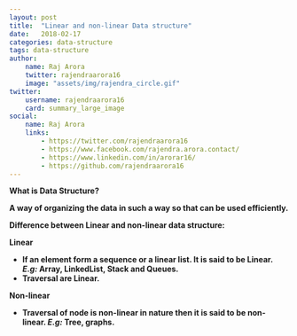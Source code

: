 ```yaml
---
layout: post
title:  "Linear and non-linear Data structure"
date:   2018-02-17
categories: data-structure
tags: data-structure
author: 
    name: Raj Arora
    twitter: rajendraarora16
    image: "assets/img/rajendra_circle.gif"
twitter:
    username: rajendraarora16
    card: summary_large_image
social:
    name: Raj Arora
    links:
        - https://twitter.com/rajendraarora16
        - https://www.facebook.com/rajendra.arora.contact/
        - https://www.linkedin.com/in/arorar16/
        - https://github.com/rajendraarora16
---
```



<strong>What is Data Structure?<strong>

A way of organizing the data in such a way so that can be used efficiently.

<strong>Difference between Linear and non-linear data structure:</strong>

**Linear**

 - If an element form a sequence or a linear list. It is said to be Linear. *E.g:* Array, LinkedList, Stack and Queues.
 - Traversal are Linear.

**Non-linear** 

 - Traversal of node is non-linear in nature then it is said to be non-linear. *E.g:* Tree, graphs.
